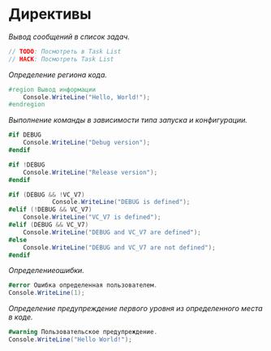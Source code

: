 # Директивы

_Вывод сообщений в список задач._

```c#
// TODO: Посмотреть в Task List
// HACK: Посмотреть Task List
```

_Определение региона кода._

```c#
#region Вывод информации
    Console.WriteLine("Hello, World!");
#endregion
```

_Выполнение команды в зависимости типа запуска и конфигурации._

```c#
#if DEBUG
    Console.WriteLine("Debug version");
#endif

#if !DEBUG
    Console.WriteLine("Release version");
#endif

#if (DEBUG && !VC_V7)
            Console.WriteLine("DEBUG is defined");
#elif (!DEBUG && VC_V7)
    Console.WriteLine("VC_V7 is defined");
#elif (DEBUG && VC_V7)
    Console.WriteLine("DEBUG and VC_V7 are defined");
#else
    Console.WriteLine("DEBUG and VC_V7 are not defined");
#endif
```

_Определениеошибки._

```c#
#error Ошибка определенная пользователем.
Console.WriteLine(1);
```

_Определение предупреждение первого уровня из определенного места в коде._

```c#
#warning Пользовательское предупреждение.
Console.WriteLine("Hello World!");
```
